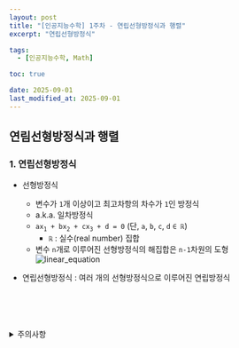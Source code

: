 ```yaml
---
layout: post
title: "[인공지능수학] 1주차 - 연립선형방정식과 행렬"
excerpt: "연립선형방정식"

tags:
  - [인공지능수학, Math]

toc: true

date: 2025-09-01
last_modified_at: 2025-09-01
---
```

## 연림선형방정식과 행렬
### 1. 연립선형방정식
- 선형방정식
  - 변수가 `1`개 이상이고 최고차항의 차수가 `1`인 방정식
  - a.k.a. 일차방정식
  - `ax`<sub>`1`</sub>` + bx`<sub>`2`</sub>` + cx`<sub>`3`</sub>` + d = 0` (단, `a`, `b`, `c`, `d` `∈ ℝ`)  
    - `ℝ` : 실수(real number) 집합
  - 변수 `n`개로 이루어진 선형방정식의 해집합은 `n-1`차원의 도형  
  ![linear_equation][def]  

- 연립선형방정식 : 여러 개의 선형방정식으로 이루어진 연립방정식

<br>
<br>
<br>
<br>
<details>
<summary>주의사항</summary>
<div markdown=   "1">

이 포스팅은 강원대학교 이구연 교수님의 인공지능수학 수업을 들으며 내용을 정리 한 것입니다.  
수업 내용에 대한 저작권은 교수님께 있으니,  
다른 곳으로의 무분별한 내용 복사를 자제해 주세요.

</div>
</details> 

[def]: https://i.imgur.com/iISJ54v.png